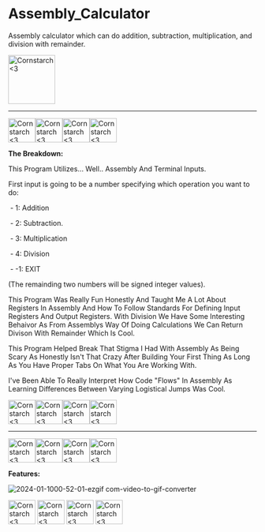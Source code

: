 # Assembly_Calculator

Assembly calculator which can do addition, subtraction, multiplication, and division with remainder.

 <img src="https://github.com/Kingerthanu/assembly_Calculator/assets/76754592/cfc8ff39-ba03-4f76-b2ba-87d215e8ed75" alt="Cornstarch <3" width="95" height="99">

----------------------------------------------
<img src="https://github.com/Kingerthanu/assembly_Calculator/assets/76754592/2b13929f-092b-4d8c-88e8-5b87df4b7941" alt="Cornstarch <3" width="55" height="49"><img src="https://github.com/Kingerthanu/assembly_Calculator/assets/76754592/2b13929f-092b-4d8c-88e8-5b87df4b7941" alt="Cornstarch <3" width="55" height="49"><img src="https://github.com/Kingerthanu/assembly_Calculator/assets/76754592/2b13929f-092b-4d8c-88e8-5b87df4b7941" alt="Cornstarch <3" width="55" height="49"><img src="https://github.com/Kingerthanu/assembly_Calculator/assets/76754592/2b13929f-092b-4d8c-88e8-5b87df4b7941" alt="Cornstarch <3" width="55" height="49">



**The Breakdown:**

 This Program Utilizes... Well.. Assembly And Terminal Inputs.

 First input is going to be a number specifying which operation you want to do: 
 
&nbsp;- 1: Addition

&nbsp;- 2: Subtraction.

&nbsp;- 3: Multiplication

&nbsp;- 4: Division 

&nbsp;- -1: EXIT 

(The remainding two numbers will be signed integer values).

This Program Was Really Fun Honestly And Taught Me A Lot About Registers In Assembly And How To Follow Standards For Defining Input Registers And Output Registers. With Division We Have Some Interesting Behaivor As From Assemblys Way Of Doing Calculations We Can Return Divison With Remainder Which Is Cool. 

This Program Helped Break That Stigma I Had With Assembly As Being Scary As Honestly Isn't That Crazy After Building Your First Thing As Long As You Have Proper Tabs On What You Are Working With.

I've Been Able To Really Interpret How Code "Flows" In Assembly As Learning Differences Between Varying Logistical Jumps Was Cool.
 



<img src="https://github.com/Kingerthanu/assembly_Calculator/assets/76754592/d60c88c0-27b9-40f6-9a21-734159c51813" alt="Cornstarch <3" width="55" height="49"><img src="https://github.com/Kingerthanu/assembly_Calculator/assets/76754592/d60c88c0-27b9-40f6-9a21-734159c51813" alt="Cornstarch <3" width="55" height="49"><img src="https://github.com/Kingerthanu/assembly_Calculator/assets/76754592/d60c88c0-27b9-40f6-9a21-734159c51813" alt="Cornstarch <3" width="55" height="49"><img src="https://github.com/Kingerthanu/assembly_Calculator/assets/76754592/d60c88c0-27b9-40f6-9a21-734159c51813" alt="Cornstarch <3" width="55" height="49">

----------------------------------------------

<img src="https://github.com/Kingerthanu/assembly_Calculator/assets/76754592/74cf7c5f-efe1-4ca5-80a4-bb3d2ad4fe5d" alt="Cornstarch <3" width="55" height="49"><img src="https://github.com/Kingerthanu/assembly_Calculator/assets/76754592/74cf7c5f-efe1-4ca5-80a4-bb3d2ad4fe5d" alt="Cornstarch <3" width="55" height="49"><img src="https://github.com/Kingerthanu/assembly_Calculator/assets/76754592/74cf7c5f-efe1-4ca5-80a4-bb3d2ad4fe5d" alt="Cornstarch <3" width="55" height="49"><img src="https://github.com/Kingerthanu/assembly_Calculator/assets/76754592/74cf7c5f-efe1-4ca5-80a4-bb3d2ad4fe5d" alt="Cornstarch <3" width="55" height="49">


**Features:**
 
 ![2024-01-1000-52-01-ezgif com-video-to-gif-converter](https://github.com/Kingerthanu/assembly_Calculator/assets/76754592/0e1135ae-4c63-49b0-b530-20a613c43cbe)


<img src="https://github.com/Kingerthanu/assembly_Calculator/assets/76754592/c7d5294c-38c7-4411-bba5-8ff709809a56" alt="Cornstarch <3" width="55" height="49"> <img src="https://github.com/Kingerthanu/assembly_Calculator/assets/76754592/c7d5294c-38c7-4411-bba5-8ff709809a56" alt="Cornstarch <3" width="55" height="49"> <img src="https://github.com/Kingerthanu/assembly_Calculator/assets/76754592/c7d5294c-38c7-4411-bba5-8ff709809a56" alt="Cornstarch <3" width="55" height="49"> <img src="https://github.com/Kingerthanu/assembly_Calculator/assets/76754592/c7d5294c-38c7-4411-bba5-8ff709809a56" alt="Cornstarch <3" width="55" height="49">
